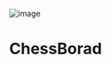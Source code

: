 ![image](https://github.com/user-attachments/assets/9765e9c9-9dd2-469d-839c-8fdc7808069e)
# ChessBorad

